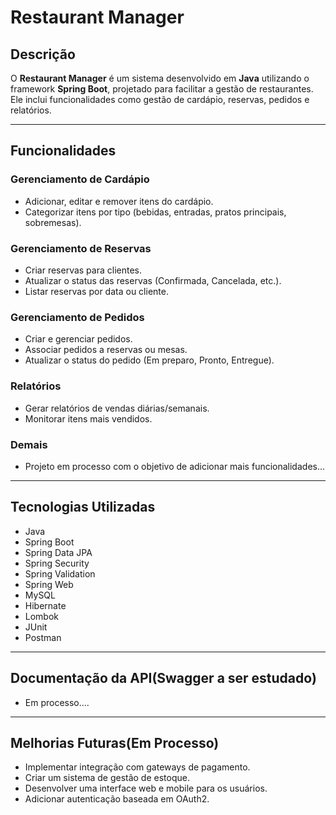 # Restaurant Manager

## Descrição
O **Restaurant Manager** é um sistema desenvolvido em **Java** utilizando o framework **Spring Boot**, projetado para facilitar a gestão de restaurantes. Ele inclui funcionalidades como gestão de cardápio, reservas, pedidos e relatórios.

---

## Funcionalidades

### Gerenciamento de Cardápio
- Adicionar, editar e remover itens do cardápio.
- Categorizar itens por tipo (bebidas, entradas, pratos principais, sobremesas).

### Gerenciamento de Reservas
- Criar reservas para clientes.
- Atualizar o status das reservas (Confirmada, Cancelada, etc.).
- Listar reservas por data ou cliente.

### Gerenciamento de Pedidos
- Criar e gerenciar pedidos.
- Associar pedidos a reservas ou mesas.
- Atualizar o status do pedido (Em preparo, Pronto, Entregue).

### Relatórios
- Gerar relatórios de vendas diárias/semanais.
- Monitorar itens mais vendidos.
 
### Demais
- Projeto em processo com o objetivo de adicionar mais funcionalidades...
---

## Tecnologias Utilizadas
  - Java
  - Spring Boot
  - Spring Data JPA
  - Spring Security
  - Spring Validation
  - Spring Web
  - MySQL 
  - Hibernate
  - Lombok
  - JUnit 
  - Postman

---

## Documentação da API(Swagger a ser estudado)
- Em processo....

---

## Melhorias Futuras(Em Processo)
- Implementar integração com gateways de pagamento.
- Criar um sistema de gestão de estoque.
- Desenvolver uma interface web e mobile para os usuários.
- Adicionar autenticação baseada em OAuth2.



